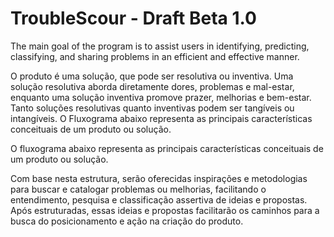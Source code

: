 # TroubleScour - Draft Beta 1.0

The main goal of the program is to assist users in identifying, predicting, classifying, and sharing problems in an efficient and effective manner.


O produto é uma solução, que pode ser resolutiva ou inventiva. Uma solução resolutiva aborda diretamente dores, problemas e mal-estar, enquanto uma solução inventiva promove prazer, melhorias e bem-estar. Tanto soluções resolutivas quanto inventivas podem ser tangíveis ou intangíveis.
O Fluxograma abaixo representa as principais características conceituais de um produto ou solução.

O fluxograma abaixo representa as principais características conceituais de um produto ou solução.

Com base nesta estrutura, serão oferecidas inspirações e metodologias para buscar e catalogar problemas ou melhorias, facilitando o entendimento, pesquisa e classificação assertiva de ideias e propostas. Após estruturadas, essas ideias e propostas facilitarão os caminhos para a busca do posicionamento e ação na criação do produto.